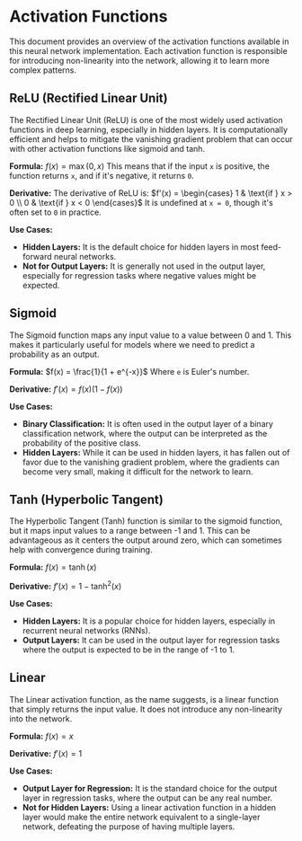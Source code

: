 # Activation Functions

This document provides an overview of the activation functions available in
this neural network implementation. Each activation function is responsible for
introducing non-linearity into the network, allowing it to learn more complex
patterns.

## ReLU (Rectified Linear Unit)

The Rectified Linear Unit (ReLU) is one of the most widely used activation
functions in deep learning, especially in hidden layers. It is computationally
efficient and helps to mitigate the vanishing gradient problem that can occur
with other activation functions like sigmoid and tanh.

**Formula:**
$f(x) = \max(0, x)$
This means that if the input `x` is positive, the function returns `x`, and if
it's negative, it returns `0`.

**Derivative:**
The derivative of ReLU is:
$f'(x) = \begin{cases} 1 & \text{if } x > 0 \\ 0 & \text{if } x < 0 \end{cases}$
It is undefined at `x = 0`, though it's often set to `0` in practice.

**Use Cases:**

- **Hidden Layers:** It is the default choice for hidden layers in most
feed-forward neural networks.
- **Not for Output Layers:** It is generally not used in the output layer,
especially for regression tasks where negative values might be expected.

## Sigmoid

The Sigmoid function maps any input value to a value between 0 and 1. This
makes it particularly useful for models where we need to predict a probability
as an output.

**Formula:**
$f(x) = \frac{1}{1 + e^{-x}}$
Where `e` is Euler's number.

**Derivative:**
$f'(x) = f(x)(1 - f(x))$

**Use Cases:**

- **Binary Classification:** It is often used in the output layer of a binary
classification network, where the output can be interpreted as the probability
of the positive class.
- **Hidden Layers:** While it can be used in hidden layers, it has fallen out
of favor due to the vanishing gradient problem, where the gradients can
become very small, making it difficult for the network to learn.

## Tanh (Hyperbolic Tangent)

The Hyperbolic Tangent (Tanh) function is similar to the sigmoid function, but
it maps input values to a range between -1 and 1. This can be advantageous as
it centers the output around zero, which can sometimes help with convergence
during training.

**Formula:**
$f(x) = \tanh(x)$

**Derivative:**
$f'(x) = 1 - \tanh^2(x)$

**Use Cases:**

- **Hidden Layers:** It is a popular choice for hidden layers, especially in
recurrent neural networks (RNNs).
- **Output Layers:** It can be used in the output layer for regression tasks
where the output is expected to be in the range of -1 to 1.

## Linear

The Linear activation function, as the name suggests, is a linear function that
simply returns the input value. It does not introduce any non-linearity into
the network.

**Formula:**
$f(x) = x$

**Derivative:**
$f'(x) = 1$

**Use Cases:**

- **Output Layer for Regression:** It is the standard choice for the output
layer in regression tasks, where the output can be any real number.
- **Not for Hidden Layers:** Using a linear activation function in a hidden
layer would make the entire network equivalent to a single-layer network,
defeating the purpose of having multiple layers.
